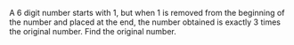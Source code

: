 A 6 digit number starts with 1, but when 1 is removed from the beginning of the number and placed at the end, 
the number obtained is exactly 3 times the original number. Find the original number. 
